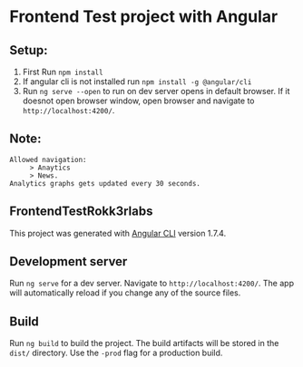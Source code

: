 # Frontend Test project with Angular
## Setup:
1. First Run `npm install`
2. If angular cli is not installed run `npm install -g @angular/cli`
3. Run `ng serve --open` to run on dev server opens in default browser. If it doesnot open browser window, open browser and navigate to `http://localhost:4200/`.
## Note:
    Allowed navigation:
         > Anaytics 
         > News.
    Analytics graphs gets updated every 30 seconds.

## FrontendTestRokk3rlabs

This project was generated with [Angular CLI](https://github.com/angular/angular-cli) version 1.7.4.

## Development server

Run `ng serve` for a dev server. Navigate to `http://localhost:4200/`. The app will automatically reload if you change any of the source files.


## Build

Run `ng build` to build the project. The build artifacts will be stored in the `dist/` directory. Use the `-prod` flag for a production build.
